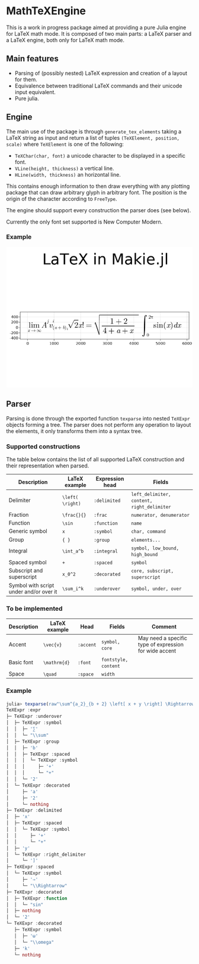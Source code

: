 # MathTeXEngine

This is a work in progress package aimed at providing a pure Julia engine for LaTeX math mode. It is composed of two main parts: a LaTeX parser and a LaTeX engine, both only for LaTeX math mode.

## Main features

- Parsing of (possibly nested) LaTeX expression and creation of a layout for them.
- Equivalence between traditional LaTeX commands and their unicode input equivalent.
- Pure julia.

## Engine

The main use of the package is through `generate_tex_elements` taking a LaTeX string as input and return a list of tuples `(TeXElement, position, scale)` where `TeXElement` is one of the following:

- `TeXChar(char, font)` a unicode character to be displayed in a specific font.
- `VLine(height, thickness)` a vertical line.
- `HLine(width, thickness)` an horizontal line.

This contains enough information to then draw everything with any plotting package that can draw arbitrary glyph in arbitrary font. The position is the origin of the character according to `FreeType`.

The engine should support every construction the parser does (see below).

Currently the only font set supported is New Computer Modern.

### Example

![Example](example.png)

## Parser

Parsing is done through the exported function `texparse` into nested `TeXExpr` objects forming a tree. The parser does not perform any operation to layout the elements, it only transforms them into a syntax tree.

### Supported constructions

The table below contains the list of all supported LaTeX construction and their representation when parsed.

| Description | LaTeX example | Expression head | Fields |
|--|--|--|--|
| Delimiter | `\left( \right)` | `:delimited` | `left_delimiter, content, right_delimiter` |
| Fraction | `\frac{}{}` | `:frac` | `numerator, denumerator` |
| Function | `\sin` | `:function` | `name` |
| Generic symbol | `x` | `:symbol` | `char, command` |
| Group | `{ }` | `:group` | `elements...` |
| Integral | `\int_a^b` | `:integral` | `symbol, low_bound, high_bound` |
| Spaced symbol | `+` | `:spaced` | `symbol` |
| Subscript and superscript | `x_0^2` | `:decorated` | `core, subscript, superscript` |
| Symbol with script under and/or over it | `\sum_i^k` | `:underover` | `symbol, under, over` |

### To be implemented

| Description | LaTeX example | Head | Fields | Comment |
|--|--|--|--|--|
| Accent | `\vec{v}` | `:accent` | `symbol, core` | May need a specific type of expression for wide accent |
| Basic font | `\mathrm{d}` | `:font` | `fontstyle, content` |
| Space | `\quad` | `:space` | `width` |

### Example

```julia
julia> texparse(raw"\sum^{a_2}_{b + 2} \left[ x + y \right] \Rightarrow \sin^2 ω_k")
TeXExpr :expr
├─ TeXExpr :underover   
│  ├─ TeXExpr :symbol   
│  │  ├─ '∑'
│  │  └─ "\\sum"        
│  ├─ TeXExpr :group    
│  │  ├─ 'b'
│  │  ├─ TeXExpr :spaced
│  │  │  └─ TeXExpr :symbol
│  │  │     ├─ '+'
│  │  │     └─ "+"
│  │  └─ '2'
│  └─ TeXExpr :decorated   
│     ├─ 'a'
│     ├─ '2'
│     └─ nothing
├─ TeXExpr :delimited      
│  ├─ 'x'
│  ├─ TeXExpr :spaced
│  │  └─ TeXExpr :symbol
│  │     ├─ '+'
│  │     └─ "+"
│  ├─ 'y'
│  └─ TeXExpr :right_delimiter
│     └─ ']'
├─ TeXExpr :spaced
│  └─ TeXExpr :symbol
│     ├─ '⇒'
│     └─ "\\Rightarrow"
├─ TeXExpr :decorated
│  ├─ TeXExpr :function
│  │  └─ "sin"
│  ├─ nothing
│  └─ '2'
└─ TeXExpr :decorated
   ├─ TeXExpr :symbol
   │  ├─ 'ω'
   │  └─ "\\omega"
   ├─ 'k'
   └─ nothing
```